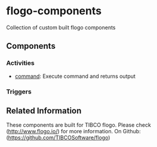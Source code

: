 # flogo-components
Collection of custom built flogo components

## Components

### Activities
* [command](activity/command): Execute command and returns output

### Triggers


## Related Information
These components are built for TIBCO flogo.
Please check (http://www.flogo.io/) for more information.
On Github: (https://github.com/TIBCOSoftware/flogo)
